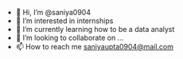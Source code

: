 - 👋 Hi, I’m @saniya0904
- 👀 I’m interested in internships
- 🌱 I’m currently learning how to be a data analyst
- 💞️ I’m looking to collaborate on ...
- 📫 How to reach me saniyaupta0904@mail.com

<!---
saniya0904/saniya0904 is a ✨ special ✨ repository because its `README.md` (this file) appears on your GitHub profile.
You can click the Preview link to take a look at your changes.
--->
